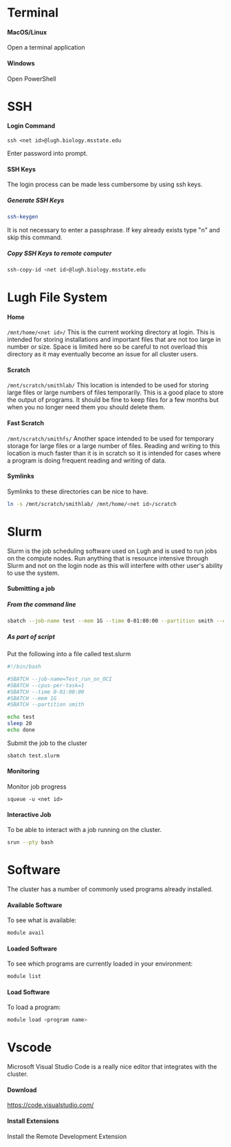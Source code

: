 # Terminal
#### MacOS/Linux
Open a terminal application

#### Windows
Open PowerShell



# SSH
#### Login Command
```
ssh <net id>@lugh.biology.msstate.edu
```
Enter password into prompt.

#### SSH Keys
The login process can be made less cumbersome by using ssh keys.

##### Generate SSH Keys
```bash
ssh-keygen
```
It is not necessary to enter a passphrase. If key already exists type "n" and skip this command.

##### Copy SSH Keys to remote computer
```bash
ssh-copy-id <net id>@lugh.biology.msstate.edu 
```



# Lugh File System
#### Home
`/mnt/home/<net id>/` 
This is the current working directory at login. This is intended for storing installations and important files that are not too large in number or size. Space is limited here so be careful to not overload this directory as it may eventually become an issue for all cluster users.

#### Scratch
`/mnt/scratch/smithlab/`
This location is intended to be used for storing large files or large numbers of files temporarily. This is a good place to store the output of programs. It should be fine to keep files for a few months but when you no longer need them you should delete them.

#### Fast Scratch
`/mnt/scratch/smithfs/`
Another space intended to be used for temporary storage for large files or a large number of files. Reading and writing to this location is much faster than it is in scratch so it is intended for cases where a program is doing frequent reading and writing of data.  

#### Symlinks
Symlinks to these directories can be nice to have.
```bash
ln -s /mnt/scratch/smithlab/ /mnt/home/<net id>/scratch 
```



# Slurm
Slurm is the job scheduling software used on Lugh and is used to run jobs on the compute nodes. Run anything that is resource intensive through Slurm and not on the login node as this will interfere with other user's ability to use the system.

#### Submitting a job
##### From the command line
```bash
sbatch --job-name test --mem 1G --time 0-01:00:00 --partition smith --cpus-per-task 1 --wrap "echo test; sleep 20; echo done"
```

##### As part of script
Put the following into a file called test.slurm
```bash
#!/bin/bash

#SBATCH --job-name=Test_run_on_OCI
#SBATCH --cpus-per-task=1
#SBATCH --time 0-01:00:00 
#SBATCH --mem 1G
#SBATCH --partition smith 

echo test
sleep 20
echo done
```
Submit the job to the cluster
```bash
sbatch test.slurm
```

#### Monitoring
Monitor job progress
```
squeue -u <net id>
```

#### Interactive Job
To be able to interact with a job running on the cluster.
```bash
srun --pty bash
```



# Software
The cluster has a number of commonly used programs already installed.

#### Available Software
To see what is available:
```bash
module avail
```

#### Loaded Software
To see which programs are currently loaded in your environment:
```bash
module list
```

#### Load Software
To load a program:
```bash
module load <program name>
```



# Vscode
Microsoft Visual Studio Code is a really nice editor that integrates with the cluster.

#### Download
https://code.visualstudio.com/

#### Install Extensions
Install the Remote Development Extension

